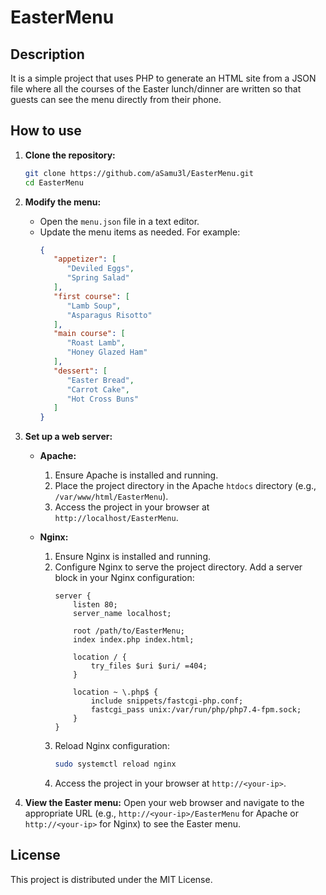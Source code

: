 # EasterMenu

## Description
It is a simple project that uses PHP to generate an HTML site from a JSON file where all the courses of the Easter lunch/dinner are written so that guests can see the menu directly from their phone.

## How to use

1. **Clone the repository:**
   ```sh
   git clone https://github.com/aSamu3l/EasterMenu.git
   cd EasterMenu
   ```

2. **Modify the menu:**
   - Open the `menu.json` file in a text editor.
   - Update the menu items as needed. For example:
      ```json
      {
         "appetizer": [
            "Deviled Eggs",
            "Spring Salad"
         ],
         "first course": [
            "Lamb Soup",
            "Asparagus Risotto"
         ],
         "main course": [
            "Roast Lamb",
            "Honey Glazed Ham"
         ],
         "dessert": [
            "Easter Bread",
            "Carrot Cake",
            "Hot Cross Buns"
         ]
      }
      ```

3. **Set up a web server:**
   - **Apache:**
     1. Ensure Apache is installed and running.
     2. Place the project directory in the Apache `htdocs` directory (e.g., `/var/www/html/EasterMenu`).
     3. Access the project in your browser at `http://localhost/EasterMenu`.

   - **Nginx:**
     1. Ensure Nginx is installed and running.
     2. Configure Nginx to serve the project directory. Add a server block in your Nginx configuration:
        ```nginx
        server {
            listen 80;
            server_name localhost;

            root /path/to/EasterMenu;
            index index.php index.html;

            location / {
                try_files $uri $uri/ =404;
            }

            location ~ \.php$ {
                include snippets/fastcgi-php.conf;
                fastcgi_pass unix:/var/run/php/php7.4-fpm.sock;
            }
        }
        ```
     3. Reload Nginx configuration:
        ```sh
        sudo systemctl reload nginx
        ```
     4. Access the project in your browser at `http://<your-ip>`.

4. **View the Easter menu:**
   Open your web browser and navigate to the appropriate URL (e.g., `http://<your-ip>/EasterMenu` for Apache or `http://<your-ip>` for Nginx) to see the Easter menu.

## License
This project is distributed under the MIT License.